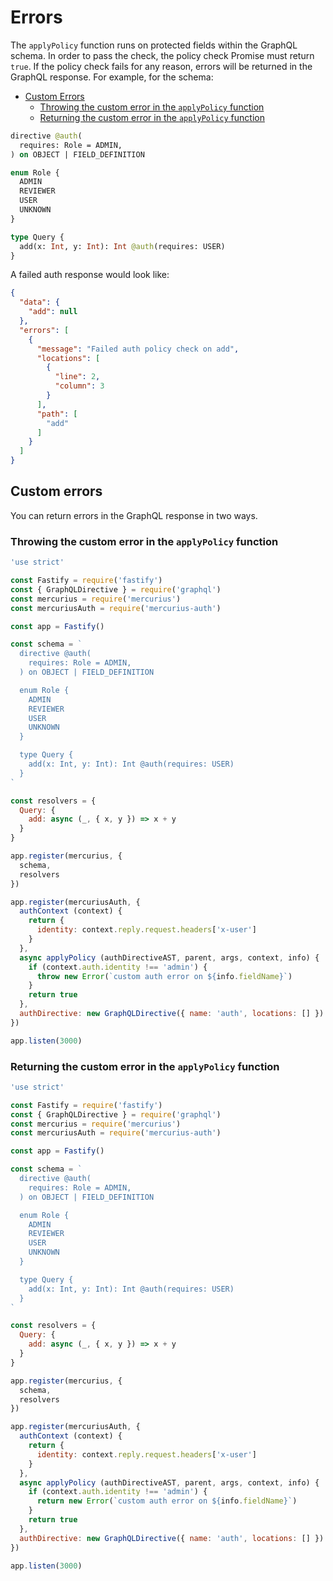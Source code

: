 # Errors

The `applyPolicy` function runs on protected fields within the GraphQL schema. In order to pass the check, the policy check Promise must return `true`. If the policy check fails for any reason, errors will be returned in the GraphQL response. For example, for the schema:

- [Custom Errors](#custom-errors)
  - [Throwing the custom error in the `applyPolicy` function](#throwing-the-custom-error-in-the-applypolicy-function)
  - [Returning the custom error in the `applyPolicy` function](#returning-the-custom-error-in-the-applypolicy-function)

```graphql
directive @auth(
  requires: Role = ADMIN,
) on OBJECT | FIELD_DEFINITION

enum Role {
  ADMIN
  REVIEWER
  USER
  UNKNOWN
}

type Query {
  add(x: Int, y: Int): Int @auth(requires: USER)
}
```

A failed auth response would look like:

```json
{
  "data": {
    "add": null
  },
  "errors": [
    {
      "message": "Failed auth policy check on add",
      "locations": [
        {
          "line": 2,
          "column": 3
        }
      ],
      "path": [
        "add"
      ]
    }
  ]
}
```

## Custom errors

You can return errors in the GraphQL response in two ways.

### Throwing the custom error in the `applyPolicy` function

```js
'use strict'

const Fastify = require('fastify')
const { GraphQLDirective } = require('graphql')
const mercurius = require('mercurius')
const mercuriusAuth = require('mercurius-auth')

const app = Fastify()

const schema = `
  directive @auth(
    requires: Role = ADMIN,
  ) on OBJECT | FIELD_DEFINITION

  enum Role {
    ADMIN
    REVIEWER
    USER
    UNKNOWN
  }

  type Query {
    add(x: Int, y: Int): Int @auth(requires: USER)
  }
`

const resolvers = {
  Query: {
    add: async (_, { x, y }) => x + y
  }
}

app.register(mercurius, {
  schema,
  resolvers
})

app.register(mercuriusAuth, {
  authContext (context) {
    return {
      identity: context.reply.request.headers['x-user']
    }
  },
  async applyPolicy (authDirectiveAST, parent, args, context, info) {
    if (context.auth.identity !== 'admin') {
      throw new Error(`custom auth error on ${info.fieldName}`)
    }
    return true
  },
  authDirective: new GraphQLDirective({ name: 'auth', locations: [] })
})

app.listen(3000)
```

### Returning the custom error in the `applyPolicy` function

```js
'use strict'

const Fastify = require('fastify')
const { GraphQLDirective } = require('graphql')
const mercurius = require('mercurius')
const mercuriusAuth = require('mercurius-auth')

const app = Fastify()

const schema = `
  directive @auth(
    requires: Role = ADMIN,
  ) on OBJECT | FIELD_DEFINITION

  enum Role {
    ADMIN
    REVIEWER
    USER
    UNKNOWN
  }

  type Query {
    add(x: Int, y: Int): Int @auth(requires: USER)
  }
`

const resolvers = {
  Query: {
    add: async (_, { x, y }) => x + y
  }
}

app.register(mercurius, {
  schema,
  resolvers
})

app.register(mercuriusAuth, {
  authContext (context) {
    return {
      identity: context.reply.request.headers['x-user']
    }
  },
  async applyPolicy (authDirectiveAST, parent, args, context, info) {
    if (context.auth.identity !== 'admin') {
      return new Error(`custom auth error on ${info.fieldName}`)
    }
    return true
  },
  authDirective: new GraphQLDirective({ name: 'auth', locations: [] })
})

app.listen(3000)
```
